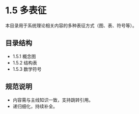 # 1.5 多表征

本目录用于系统理论相关内容的多种表征方式（图、表、符号等）。

## 目录结构

- 1.5.1 概念图
- 1.5.2 结构表
- 1.5.3 数学符号

## 规范说明

- 内容需与主线知识一致，支持跳转引用。
- 递归细化，持续补全。

